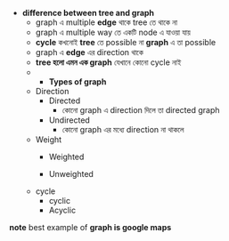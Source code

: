 - **difference between tree and graph**
    - graph এ multiple **edge** থাকে tree তে থাকে না
    - graph এ multiple way তে একটি node এ যাওয়া যায়
    - **cycle** কখনোই **tree** তে possible না **graph** এ তা possible
    - graph এ **edge** এর direction থাকে
    - **tree হলো এমন এক graph** যেখানে কোনো cycle নাই
    - - **Types of graph**
    - Direction
        - Directed
            - কোনো graph এ direction দিলে তা directed graph
        - Undirected
            - কোনো graph এর মধ্যে direction না থাকলে
    - Weight
        - Weighted
            
            
        - Unweighted
    - cycle
        - cyclic
        - Acyclic

**note** best example of **graph is google maps**
